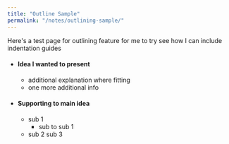 ```yaml
---
title: "Outline Sample"
permalink: "/notes/outlining-sample/"
---
```


Here's a test page for outlining feature for me to try see how I can include indentation guides

- #### Idea I wanted to present
    - additional explanation where fitting
    - one more additional info
- #### Supporting to main idea
    - sub 1
        - sub to sub 1
    - sub 2
    sub 3
